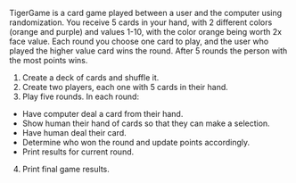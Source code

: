 TigerGame is a card game played between a user and the computer using randomization. 
You receive 5 cards in your hand, with 2 different colors (orange and purple) and values 1-10, with the color orange being worth 2x face value.
Each round you choose one card to play, and the user who played the higher value card wins the round. After 5 rounds the person with the most points wins.

1. Create a deck of cards and shuffle it.
2. Create two players, each one with 5 cards in their hand.
3. Play five rounds. In each round:
  - Have computer deal a card from their hand.
  - Show human their hand of cards so that they can make a selection.
  - Have human deal their card. 
  - Determine who won the round and update points accordingly.
  - Print results for current round.
4. Print final game results.  
